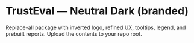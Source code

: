 # TrustEval — Neutral Dark (branded)

Replace-all package with inverted logo, refined UX, tooltips, legend, and prebuilt reports.
Upload the contents to your repo root.